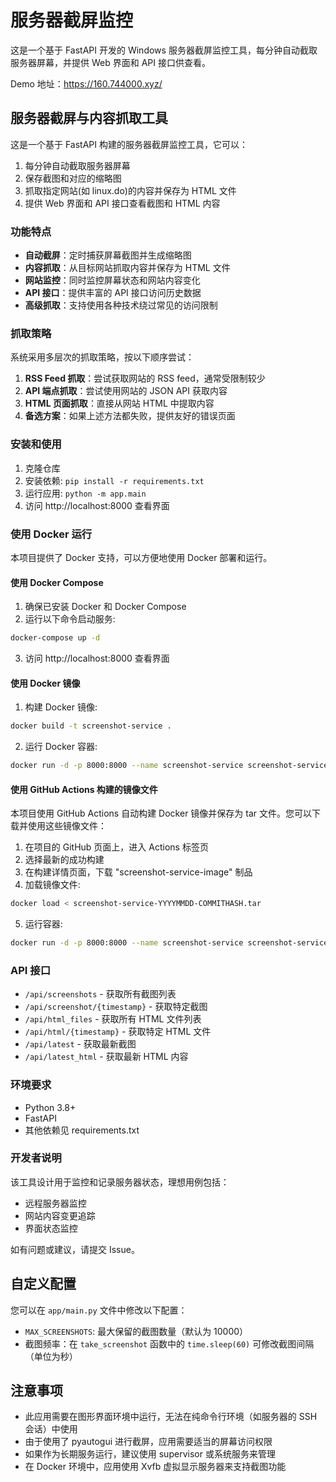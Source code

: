# 服务器截屏监控

这是一个基于 FastAPI 开发的 Windows 服务器截屏监控工具，每分钟自动截取服务器屏幕，并提供 Web 界面和 API 接口供查看。

Demo 地址：https://160.744000.xyz/

## 服务器截屏与内容抓取工具

这是一个基于 FastAPI 构建的服务器截屏监控工具，它可以：

1. 每分钟自动截取服务器屏幕
2. 保存截图和对应的缩略图
3. 抓取指定网站(如 linux.do)的内容并保存为 HTML 文件
4. 提供 Web 界面和 API 接口查看截图和 HTML 内容

### 功能特点

- **自动截屏**：定时捕获屏幕截图并生成缩略图
- **内容抓取**：从目标网站抓取内容并保存为 HTML 文件
- **网站监控**：同时监控屏幕状态和网站内容变化
- **API 接口**：提供丰富的 API 接口访问历史数据
- **高级抓取**：支持使用各种技术绕过常见的访问限制

### 抓取策略

系统采用多层次的抓取策略，按以下顺序尝试：

1. **RSS Feed 抓取**：尝试获取网站的 RSS feed，通常受限制较少
2. **API 端点抓取**：尝试使用网站的 JSON API 获取内容
3. **HTML 页面抓取**：直接从网站 HTML 中提取内容
4. **备选方案**：如果上述方法都失败，提供友好的错误页面

### 安装和使用

1. 克隆仓库
2. 安装依赖: `pip install -r requirements.txt`
3. 运行应用: `python -m app.main`
4. 访问 http://localhost:8000 查看界面

### 使用 Docker 运行

本项目提供了 Docker 支持，可以方便地使用 Docker 部署和运行。

#### 使用 Docker Compose

1. 确保已安装 Docker 和 Docker Compose
2. 运行以下命令启动服务:

```bash
docker-compose up -d
```

3. 访问 http://localhost:8000 查看界面

#### 使用 Docker 镜像

1. 构建 Docker 镜像:

```bash
docker build -t screenshot-service .
```

2. 运行 Docker 容器:

```bash
docker run -d -p 8000:8000 --name screenshot-service screenshot-service
```

#### 使用 GitHub Actions 构建的镜像文件

本项目使用 GitHub Actions 自动构建 Docker 镜像并保存为 tar 文件。您可以下载并使用这些镜像文件：

1. 在项目的 GitHub 页面上，进入 Actions 标签页
2. 选择最新的成功构建
3. 在构建详情页面，下载 "screenshot-service-image" 制品
4. 加载镜像文件:

```bash
docker load < screenshot-service-YYYYMMDD-COMMITHASH.tar
```

5. 运行容器:

```bash
docker run -d -p 8000:8000 --name screenshot-service screenshot-service:YYYYMMDD-COMMITHASH
```

### API 接口

- `/api/screenshots` - 获取所有截图列表
- `/api/screenshot/{timestamp}` - 获取特定截图
- `/api/html_files` - 获取所有 HTML 文件列表
- `/api/html/{timestamp}` - 获取特定 HTML 文件
- `/api/latest` - 获取最新截图
- `/api/latest_html` - 获取最新 HTML 内容

### 环境要求

- Python 3.8+
- FastAPI
- 其他依赖见 requirements.txt

### 开发者说明

该工具设计用于监控和记录服务器状态，理想用例包括：

- 远程服务器监控
- 网站内容变更追踪
- 界面状态监控

如有问题或建议，请提交 Issue。

## 自定义配置

您可以在 `app/main.py` 文件中修改以下配置：

- `MAX_SCREENSHOTS`: 最大保留的截图数量（默认为 10000）
- 截图频率：在 `take_screenshot` 函数中的 `time.sleep(60)` 可修改截图间隔（单位为秒）

## 注意事项

- 此应用需要在图形界面环境中运行，无法在纯命令行环境（如服务器的 SSH 会话）中使用
- 由于使用了 pyautogui 进行截屏，应用需要适当的屏幕访问权限
- 如果作为长期服务运行，建议使用 supervisor 或系统服务来管理
- 在 Docker 环境中，应用使用 Xvfb 虚拟显示服务器来支持截图功能
